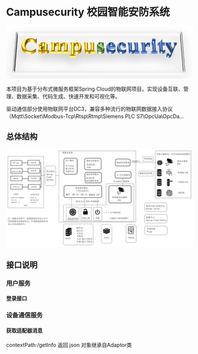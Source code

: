 # Campusecurity 校园智能安防系统
![img](./img/title.png)

本项目为基于分布式微服务框架Spring Cloud的物联网项目。实现设备互联、管理、数据采集、代码生成、快速开发和可视化等。

驱动通信部分使用物联网平台DC3，兼容多种流行的物联网数据接入协议（Mqtt\Socket\Modbus-Tcp\Rtsp\Rtmp\Siemens PLC S7\OpcUa\OpcDa...

## 总体结构
![img](./img/1.png)

## 接口说明

### 用户服务
#### 登录接口

#### 

### 设备通信服务
#### 获取适配器消息
contextPath:/getInfo
返回 json 对象继承自Adaptor类

#### 